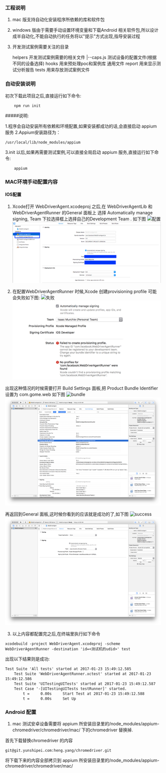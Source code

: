 ### 工程说明

1.  mac 版支持自动化安装程序所依赖的库和软件包
2.  windows 版由于需要手动设置环境变量和下载Android 相关软件包,所以设计成半自动化,不能自动执行的任务将以"提示"方式出现,指导安装过程
3.  开发测试案例需要关注的目录


    helpers   开发测试案例需要的相关文件
        |--caps.js  测试设备的配置文件(根据不同的设备选择)
    hooks     用来预处理poc和案例库 通用文件
    report    用来显示测试分析报告
    tests     用来存放测试案例文件

### 自动安装说明
 初次下载此项目之后,直接运行如下命令:
```
    npm run init
```
#####说明:

1.程序会自动安装所有依赖和环境配置,如果安装都成功的话,会直接启动 appium 服务
2.Appium安装路径为：
```
/usr/local/lib/node_modules/appium
```

3.init 以后,如果再需要测试案例,可以直接全局启动 appium 服务,直接运行如下命令:
```
    appium
```

### MAC环境手动配置内容

####  IOS配置
1.  Xcode打开 WebDriverAgent.xcodeproj 之后,在 WebDriverAgentLib 和WebDriverAgentRunner 的General 面板上 选择 Automatically manage signing, Team 下拉选择框上选择自己的Development Team .
如下图
![配置](https://git.yunshipei.com/heng.yang/test/raw/12fecc6030914f583c486d8537f8f3021098bd80/md_resource/xcode-config.png)
![配置](./md_resource/xcode-config.png)

2.   在配置WebDriverAgentRunner 时候,Xcode 创建provisioning profile 可能会失败如下图:
![失败](https://git.yunshipei.com/heng.yang/test/raw/12fecc6030914f583c486d8537f8f3021098bd80/md_resource/xcode-facebook-fail.png)
![失败](./md_resource/xcode-facebook-fail.png)

出现这种情况的时候需要打开 Build Settings 面板,把 Product Bundle Identifier 设置为 com.gome.web
如下图
![bundle](https://git.yunshipei.com/heng.yang/test/raw/12fecc6030914f583c486d8537f8f3021098bd80/md_resource/xcode-bundle-id.png)
![bundle](./md_resource/xcode-bundle-id.png)

再返回到General 面板,这时候你看到的应该就是成功的了,如下图
![success](https://git.yunshipei.com/heng.yang/test/raw/12fecc6030914f583c486d8537f8f3021098bd80/md_resource/xcode-facebook-succeed.png)
![success](./md_resource/xcode-facebook-succeed.png)

3.  以上内容都配置完之后,在终端里执行如下命令

```
xcodebuild -project WebDriverAgent.xcodeproj -scheme WebDriverAgentRunner -destination 'id=<测试机的udid>' test
```

出现以下结果则是成功:
```
Test Suite 'All tests' started at 2017-01-23 15:49:12.585
    Test Suite 'WebDriverAgentRunner.xctest' started at 2017-01-23 15:49:12.586
    Test Suite 'UITestingUITests' started at 2017-01-23 15:49:12.587
    Test Case '-[UITestingUITests testRunner]' started.
        t =     0.00s     Start Test at 2017-01-23 15:49:12.588
        t =     0.00s     Set Up
```

### Android 配置

1.  mac 测试安卓设备需要将 appium 所安装目录里的/node_modules/appium-chromedriver/chromedriver/mac/ 下的chromedriver 替换掉.

首先下载替换chromedriver 的内容

```
git@git.yunshipei.com:heng.yang/chromedriver.git
```
将下载下来的内容全部拷贝到 appium 所安装目录里的/node_modules/appium-chromedriver/chromedriver/mac/
